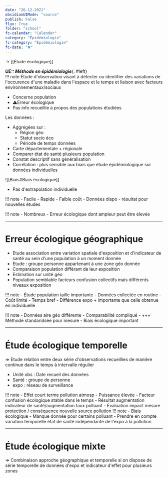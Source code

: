 ```yaml
---
date: "26-12-2021"
obsidianUIMode: "source"
publish: False
flux: True
folder: "school"
fc-calendar: "Calendar"
category: "Épidémiologie"
fc-category: "Épidémiologie"
fc-date: "❌"
---
```

→ [[Étude écologique]]

***UE:: Méthode en épidémiologie***{: #left}  
!!! note 
	Étude d'observation visant à détecter ou identifier des variations de l'occurence d'une maladie dans l'espace et le temps et liaison avec facteurs environnementaux/sociaux
- Concerne population 
- ⚠️Erreur écologique
- Pas info recueillie à propos des populations étudiées


Les données :
- Aggrégées sur :
	- Région géo
	- Statut socio éco
	- Période de temps données
- Carte départementale + régionale
- Comparer état de santé plusieurs population 
- Constat descriptif sans généralisation
- Corrélation : plus sensible aux biais que étude épidémiologique sur données individuelles

![[Biais#Biais écologique]]
- Pas d'extrapolation individuelle

!!! note 
	- Facile
	- Rapide
	- Faible coût
	- Données dispo
	- résultat pour nouvelles études

!!! note 
	- Nombreux
	- Erreur écologique dont ampleur peut être élevée

---
# Erreur écologique géographique
- Etude association entre variation spatiale d'exposition et d'indicateur de santé au sein d'une population à un moment donnée
- Etude : groupe personne appartenant à une zone géo donnée
- Comparaison population différant de leur exposition
- Estimation sur unité géo
- Population semblable facteurs confusion collectifs mais différents niveaux exposition

!!! note 
	- Étude population taille importante
	- Données collectée en routine
	- Coût limité
	- Temps bref
	- Différence expo + importante que celle obtenue en individuelle

!!! note 
	- Données aire géo différente
	- Comparabilité compliqué
	- +++ Méthode standaridsée pour mesure
	- Biais écologique important

---
# Étude écologique temporelle

⇒ Etude relation entre deux série d'observations recueillies de manière continue dans le temps  à intervalle régulier

- Unité obs : Date recueil des données
- Santé : groupe de personne
- expo : réseau de surveillance

!!! note 
	- Effet court terme pollution atmosp
	- Puissance élevée
	- Facteur confusion écologique stable dans le temps
	- Résultat augmentation indicateur de santé/augmentation taux polluant
	- Évaluation impact mesure protection / conséquence nouvelle source pollution
!!! note 
	- Biais écologique
	- Manque donnée pour certains polluant
	- Prendre en compte variation temporelle état de santé indépendante de l'expo à la pollution

--- 
# Étude écologique mixte

⇒ Combinaison approche géographique et temporelle si on dispose de série temporelle de données d'expo et indicateur d'effet pour plusieurs zones